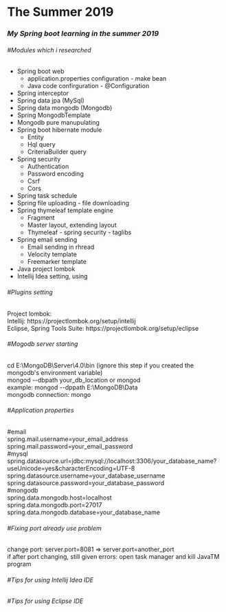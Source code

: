 # The Summer 2019
<h3><i>My Spring boot learning in the summer 2019</i></h3>
<h6>#Modules which i researched</h6>
<ul>
    <li>Spring boot web
        <ul>
            <li>application.properties configuration - make bean</li>
            <li>Java code confirguration - @Configuration</li>
        </ul>
    </li>
    <li>Spring interceptor</li>
    <li>Spring data jpa (MySql)</li>
    <li>Spring data mongodb (Mongodb)</li>
        <li>Spring MongodbTemplate</li>
        <li>Mongodb pure manupulating</li>
    <li>Spring boot hibernate module
        <ul>
            <li>Entity</li>
            <li>Hql query</li>
            <li>CriteriaBuilder query</li>
        </ul>
    </li>
    <li>Spring security
        <ul>
            <li>Authentication</li>
            <li>Password encoding</li>
            <li>Csrf</li>
            <li>Cors</li>
        </ul>
    </li>
    <li>Spring task schedule</li>
    <li>Spring file uploading - file downloading</li>
    <li>Spring thymeleaf template engine
        <ul>
            <li>Fragment</li>
            <li>Master layout, extending layout</li>
            <li>Thymeleaf - spring security - taglibs</li>
        </ul>
    </li>
    <li>Spring email sending
        <ul>
            <li>Email sending in rhread</li>
            <li>Velocity template</li>
            <li>Freemarker template</li>
        </ul>
    </li>
    <li>Java project lombok</li>
    <li>Intellij Idea setting, using</li>
</ul>

<h6>#Plugins setting</h6>
<p>
Project lombok:<br>
Intellij: https://projectlombok.org/setup/intellij<br>
Eclipse, Spring Tools Suite: https://projectlombok.org/setup/eclipse 
</p>

<h6>#Mogodb server starting</h6>
<p>
cd E:\MongoDB\Server\4.0\bin (ignore this step if you created the mongodb's environment variable)<br>
mongod --dbpath your_db_location or mongod<br>
example: mongod --dppath E:\MongoDB\Data<br>
mongodb connection: mongo
</p>

<h6>#Application properties</h6>
<p>
#email<br>
spring.mail.username=your_email_address<br>
spring.mail.password=your_email_password
<br>#mysql<br>
spring.datasource.url=jdbc:mysql://localhost:3306/your_database_name?useUnicode=yes&characterEncoding=UTF-8
spring.datasource.username=your_database_username
spring.datasource.password=your_database_password
<br>#mongodb<br>
spring.data.mongodb.host=localhost<br>
spring.data.mongodb.port=27017<br>
spring.data.mongodb.database=your_database_name<br>
</p>

<h6>#Fixing port already use problem</h6>
<p>
change port: server.port=8081 => server.port=another_port<br>
if after port changing, still given errors: open task manager and kill JavaTM program
</p>

<h6>#Tips for using Intellij Idea IDE</h6>
<h6>#Tips for using Eclipse IDE</h6>
